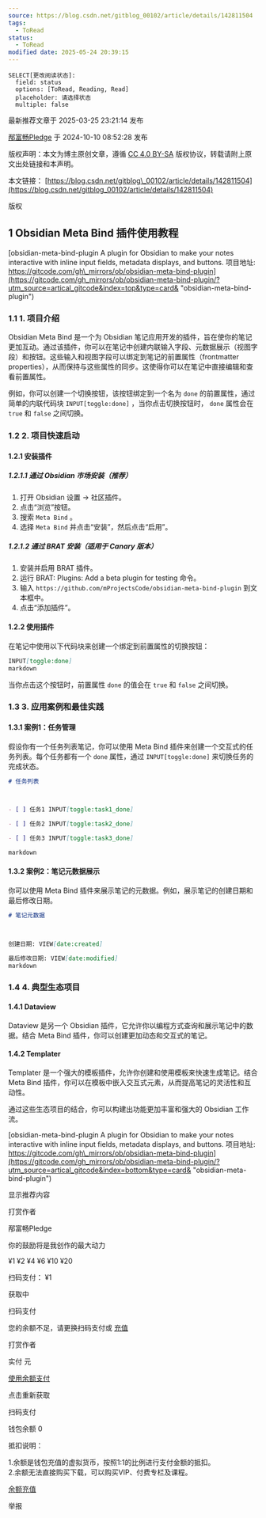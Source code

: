```yaml
---
source: https://blog.csdn.net/gitblog_00102/article/details/142811504
tags:
  - ToRead
status:
  - ToRead
modified date: 2025-05-24 20:39:15
---
```


```meta-bind
SELECT[更改阅读状态]:
  field: status
  options: [ToRead, Reading, Read]
  placeholder: 请选择状态
  multiple: false
```




最新推荐文章于 2025-03-25 23:21:14 发布

[邴富畅Pledge](https://blog.csdn.net/gitblog_00102 "邴富畅Pledge") 于 2024-10-10 08:52:28 发布

版权声明：本文为博主原创文章，遵循 [CC 4.0 BY-SA](http://creativecommons.org/licenses/by-sa/4.0/) 版权协议，转载请附上原文出处链接和本声明。

本文链接： [https://blog.csdn.net/gitblog\_00102/article/details/142811504](https://blog.csdn.net/gitblog_00102/article/details/142811504)

版权

## 1 Obsidian Meta Bind 插件使用教程

[obsidian-meta-bind-plugin A plugin for Obsidian to make your notes interactive with inline input fields, metadata displays, and buttons. 项目地址: https://gitcode.com/gh\_mirrors/ob/obsidian-meta-bind-plugin](https://gitcode.com/gh_mirrors/ob/obsidian-meta-bind-plugin/?utm_source=artical_gitcode&index=top&type=card& "obsidian-meta-bind-plugin")

### 1.1 1\. 项目介绍

Obsidian Meta Bind 是一个为 Obsidian 笔记应用开发的插件，旨在使你的笔记更加互动。通过该插件，你可以在笔记中创建内联输入字段、元数据展示（视图字段）和按钮。这些输入和视图字段可以绑定到笔记的前置属性（frontmatter properties），从而保持与这些属性的同步。这使得你可以在笔记中直接编辑和查看前置属性。

例如，你可以创建一个切换按钮，该按钮绑定到一个名为 `done` 的前置属性，通过简单的内联代码块 `INPUT[toggle:done]` ，当你点击切换按钮时， `done` 属性会在 `true` 和 `false` 之间切换。

### 1.2 2\. 项目快速启动

#### 1.2.1 安装插件

##### 1.2.1.1 通过 Obsidian 市场安装（推荐）

1. 打开 Obsidian 设置 -> 社区插件。
2. 点击“浏览”按钮。
3. 搜索 `Meta Bind` 。
4. 选择 `Meta Bind` 并点击“安装”，然后点击“启用”。

##### 1.2.1.2 通过 BRAT 安装（适用于 Canary 版本）

1. 安装并启用 BRAT 插件。
2. 运行 BRAT: Plugins: Add a beta plugin for testing 命令。
3. 输入 `https://github.com/mProjectsCode/obsidian-meta-bind-plugin` 到文本框中。
4. 点击“添加插件”。

#### 1.2.2 使用插件

在笔记中使用以下代码块来创建一个绑定到前置属性的切换按钮：

```markdown
INPUT[toggle:done]
markdown
```

当你点击这个按钮时，前置属性 `done` 的值会在 `true` 和 `false` 之间切换。

### 1.3 3\. 应用案例和最佳实践

#### 1.3.1 案例1：任务管理

假设你有一个任务列表笔记，你可以使用 Meta Bind 插件来创建一个交互式的任务列表。每个任务都有一个 `done` 属性，通过 `INPUT[toggle:done]` 来切换任务的完成状态。

```markdown
# 任务列表

 

- [ ] 任务1 INPUT[toggle:task1_done]

- [ ] 任务2 INPUT[toggle:task2_done]

- [ ] 任务3 INPUT[toggle:task3_done]

markdown
```

#### 1.3.2 案例2：笔记元数据展示

你可以使用 Meta Bind 插件来展示笔记的元数据。例如，展示笔记的创建日期和最后修改日期。

```markdown
# 笔记元数据

 

创建日期: VIEW[date:created]

最后修改日期: VIEW[date:modified]
markdown
```

### 1.4 4\. 典型生态项目

#### 1.4.1 Dataview

Dataview 是另一个 Obsidian 插件，它允许你以编程方式查询和展示笔记中的数据。结合 Meta Bind 插件，你可以创建更加动态和交互式的笔记。

#### 1.4.2 Templater

Templater 是一个强大的模板插件，允许你创建和使用模板来快速生成笔记。结合 Meta Bind 插件，你可以在模板中嵌入交互式元素，从而提高笔记的灵活性和互动性。

通过这些生态项目的结合，你可以构建出功能更加丰富和强大的 Obsidian 工作流。

[obsidian-meta-bind-plugin A plugin for Obsidian to make your notes interactive with inline input fields, metadata displays, and buttons. 项目地址: https://gitcode.com/gh\_mirrors/ob/obsidian-meta-bind-plugin](https://gitcode.com/gh_mirrors/ob/obsidian-meta-bind-plugin/?utm_source=artical_gitcode&index=bottom&type=card& "obsidian-meta-bind-plugin")

  

显示推荐内容

打赏作者

邴富畅Pledge

你的鼓励将是我创作的最大动力

¥1 ¥2 ¥4 ¥6 ¥10 ¥20

扫码支付： ¥1

获取中

扫码支付

您的余额不足，请更换扫码支付或 [充值](https://i.csdn.net/#/wallet/balance/recharge?utm_source=RewardVip)

打赏作者

实付 元

[使用余额支付](https://blog.csdn.net/gitblog_00102/article/details/)

点击重新获取

扫码支付

钱包余额 0

抵扣说明：

1.余额是钱包充值的虚拟货币，按照1:1的比例进行支付金额的抵扣。  
2.余额无法直接购买下载，可以购买VIP、付费专栏及课程。

[余额充值](https://i.csdn.net/#/wallet/balance/recharge)

举报